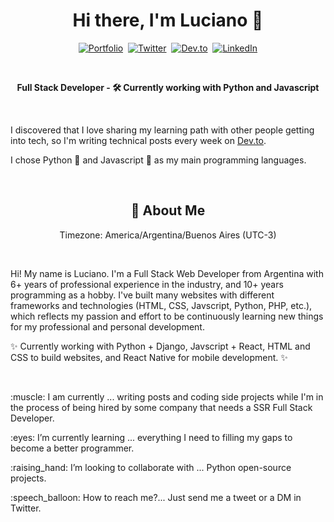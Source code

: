 <h1 align="center">Hi there, I'm Luciano 👋</h1>
<p align="center">
    <a href="https://luciano.im/"><img src="https://img.shields.io/badge/portfolio-ee3d46?style=for-the-badge&logo=ko-fi&logoColor=white" alt="Portfolio" /></a>&nbsp;
    <!--<a href=""><img src="https://img.shields.io/badge/instagram-0A0A0A?style=for-the-badge&logo=instagram&logoColor=white" alt="Instagram" /></a>&nbsp;-->
    <a href="https://twitter.com/luciano_dev"><img src="https://img.shields.io/badge/Twitter-1DA1F2?style=for-the-badge&logo=twitter&logoColor=white" alt="Twitter" /></a>&nbsp;
    <a href="https://dev.to/luciano_dev"><img src="https://img.shields.io/badge/dev.to-0A0A0A?style=for-the-badge&logo=dev.to&logoColor=white" alt="Dev.to" /></a>&nbsp;
    <a href="https://www.linkedin.com/in/luciano-mu%C3%B1oz/"><img src="https://img.shields.io/badge/linkedin-0A66C2?style=for-the-badge&logo=linkedin&logoColor=white" alt="LinkedIn" /></a>
</p>
<br />
<p align="center"><b>Full Stack Developer - 🛠 Currently working with Python and Javascript</b></p>
<br />
<p>I discovered that I love sharing my learning path with other people getting into tech, so I'm writing technical posts every week on <a href="https://dev.to/luciano_dev">Dev.to</a>.</p>
<p>I chose Python 🐍 and Javascript 💛 as my main programming languages.</p>
<br />

<h2 align="center">🚀 About Me</h2>
<p align="center">
Timezone: America/Argentina/Buenos Aires (UTC-3)
</p>
<br />
<p>Hi! My name is Luciano. I'm a Full Stack Web Developer from Argentina with 6+ years of professional experience in the industry, and 10+ years programming as a hobby. I've built many websites with different frameworks and technologies (HTML, CSS, Javscript, Python, PHP, etc.), which reflects my passion and effort to be continuously learning new things for my professional and personal development.</p>
<p>✨ Currently working with Python + Django, Javscript + React, HTML and CSS to build websites, and React Native for mobile development. ✨</p>
<br />
<p>:muscle: I am currently ... writing posts and coding side projects while I'm in the process of being hired by some company that needs a SSR Full Stack Developer.</p>
<p>:eyes: I’m currently learning ... everything I need to filling my gaps to become a better programmer.</p>
<p>:raising_hand: I’m looking to collaborate with ... Python open-source projects.</p>
<p>:speech_balloon: How to reach me?... Just send me a tweet or a DM in Twitter.</p>
<br />

<!--<h2 align="center">My favorite projects 💻</h2>
<br />-->
